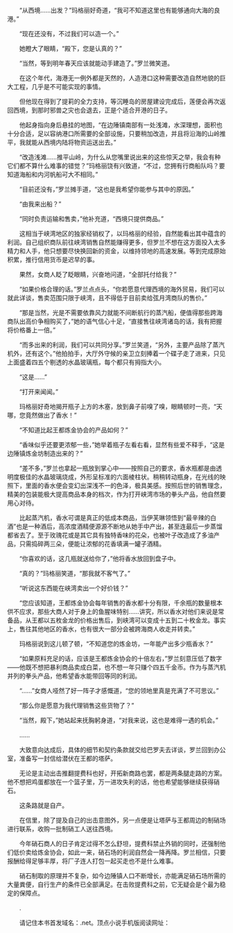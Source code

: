 　　“从西境……出发？”玛格丽好奇道，“我可不知道这里也有能够通向大海的良港。”

　　“现在还没有，不过我们可以造一个。”

　　她瞪大了眼睛，“殿下，您是认真的？”

　　“当然，等到明年春天应该就能动手建造了。”罗兰微笑道。

　　在这个年代，海港无一例外都是天然的，人造港口这种需要改造自然地貌的巨大工程，几乎是不可能实现的事情。

　　但他现在得到了提莉的全力支持，等沉睡岛的房屋建设完成后，莲便会再次返回西境，到那时邪兽之灾也会退去，正是个适合开港的日子。

　　他起身指向身后悬挂的地图，“在边陲镇南部有一处浅滩，水深理想，面积也十分合适，足以容纳港口所需要的全部设施，只要稍加改造，并且将沿海的山岭推平，我就能从西境内陆将物资运送出去。”

　　“改造浅滩……推平山岭，为什么从您嘴里说出来的这些惊天之举，我会有种它们都不算什么难事的错觉？”玛格丽饶有兴致道，“不过，您拥有行商船队吗？要知道海船和内河帆船可大不相同。”

　　“目前还没有，”罗兰摊手道，“这也是我希望你能参与其中的原因。”

　　“由我来出船？”

　　“同时负责运输和售卖，”他补充道，“西境只提供商品。”

　　这相当于峡湾地区的独家经销权了，以玛格丽的经验，自然能看出其中蕴含的利润。自己组织商队前往峡湾销售自然能赚得更多，但罗兰不想在这方面投入太多精力和人手，他只想要尽快换回新的资金，以维持领地的高速发展。等到完成原始积累，推行信用货币是迟早的事。

　　果然，女商人眨了眨眼睛，兴奋地问道，“全部托付给我？”

　　“如果价格合理的话。”罗兰点点头，“你若愿意代理西境的海外贸易，我们可以就此详谈，售卖范围只限于峡湾，且不得低于目前卖给弦月湾商队的售价。”

　　“那是当然，光是不需要依靠风力就能不间断航行的蒸汽船，便值得那些跨海商队出高价争相购买了，”她的语气信心十足，“直接售往峡湾诸岛的话，我有把握将价格番上一倍。”

　　“而多出来的利润，我们可以共同分享。”罗兰笑道，“另外，主要产品除了蒸汽机外，还有这个。”他拍拍手，大厅外守候的亲卫立刻捧着一个碟子走了进来，只见上面盛着四五个剔透的水晶玻璃瓶，每个都只有拇指大小。

　　“这是……”

　　“打开来闻闻。”

　　玛格丽好奇地揭开瓶子上方的木塞，放到鼻子前嗅了嗅，眼睛顿时一亮，“天哪，您竟然做出了香水！”

　　“不知道比起王都炼金协会的产品如何？”

　　“香味似乎还要更浓郁一些，”她举着瓶子左看右看，显然有些爱不释手，“这是边陲镇炼金坊制造出来的？”

　　“差不多，”罗兰也拿起一瓶放到掌心中——按照自己的要求，香水瓶都是由透明度极佳的水晶玻璃烧成，外形呈标准的六面棱柱状。稍稍转动瓶身，在光线的映照下，里面的香水便会变幻出深浅不一的色泽，极具美感。按照后世的销售理念，精美的包装能极大提高商品本身的档次，作为打开峡湾市场的拳头产品，他自然要用心对待。

　　比起蒸汽机，香水可谓是真正的低成本商品，当伊芙琳领悟到“最辛辣的白酒”也是一种酒后，高浓度酒精便源源不断地从她手中产出，甚至连最后一步蒸馏都省去了。至于玫瑰花或是其它具有独特香味的花朵，也被叶子改造成了多油产品，只需捣碎两三朵，便能让浓郁的花香填满一罐子酒精。

　　“你喜欢的话，这几瓶就送给你了，”他将香水放回到盘子中。

　　“真的？”玛格丽笑道，“那我就不客气了。”

　　“听说这东西能在峡湾卖出一个好价钱？”

　　“您应该知道，王都炼金协会每年销售的香水都十分有限，千余瓶的数量根本供不应求，那些大商人对于身上的鱼腥味特别……讲究，所以香水对他们来说是常备品，从王都以五枚金龙的价格出售后，到峡湾可以变成十五到二十枚金龙。事实上，售往其他地区的香水，也有很大一部分会被跨海商人收走并转卖。”

　　玛格丽说到这儿顿了顿，“不知道您的炼金坊，一年能产出多少瓶香水？”

　　“如果原料充足的话，应该是王都炼金协会的十倍左右，”罗兰刻意压低了数字——他既不想把暴利商品卖成白菜，也不想一年只赚个四五千金币。作为与蒸汽机并列的拳头产品，他希望香水能带回等同的利润。

　　“……”女商人哑然了好一阵子才感慨道，“您的领地里真是充满了不可思议。”

　　“那么你是愿意为我代理销售这些货物了？”

　　“当然，殿下，”她站起来抚胸躬身道，“对我来说，这也是难得一遇的机会。”

　　……

　　大致意向达成后，具体的细节和契约条款就交给巴罗夫去详谈，罗兰回到办公室，准备写一封信给潜伏在王都的塔萨。

　　无论是主动出击推翻提费科也好，开拓新商路也罢，都是两条腿走路的方案。他不想把鸡蛋都放在一个篮子里，万一进攻失利的话，他也希望能够继续获得硝石。

　　这条路就是自产。

　　在信里，除了提及自己的出击意图外，另一点便是让塔萨与王都周边的制硝场进行联系，收购一批制硝工人送往西境。

　　今年硝石商人的日子肯定过得不怎么舒坦，提费科禁止外销的同时，还强制他们低价卖给炼金协会，如此一来，硝石场的利润自然会一降再降。罗兰相信，只要报酬给得足够丰厚，将厂子连人打包一起买走也不是什么难事。

　　硝石制取的原理并不复杂，如今边陲镇人口不断增长，亦能满足硝石场所需的大量粪便，自行生产的条件已全部满足。在击败提费科之前，它无疑会是个最为稳定的保障点。

　　.

　　请记住本书首发域名：.net。顶点小说手机版阅读网址：
